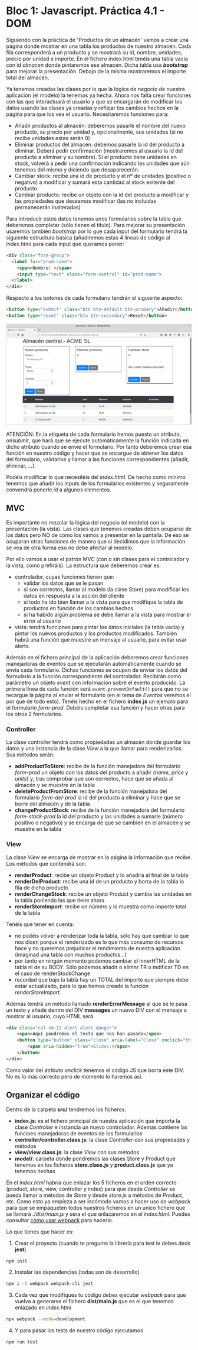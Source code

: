 # Bloc 1: Javascript. Práctica 4.1 - DOM
Siguiendo con la práctica de 'Productos de un almacén' vamos a crear una página donde mostrar en una tabla los productos de nuestro almacén. Cada fila corresponderá a un producto y se mostrará su id, nombre, unidades, precio por unidad e importe. En el fichero index.html tenéis una tabla vacía con id _almacen_ donde pintaremos ese almacén. Dicha tabla usa **_bootstrap_** para mejorar la presentación. Debajo de la misma mostraremos el importe total del almacén.

Ya tenemos creadas las clases por lo que la lógica de negocio de nuestra aplicación (el modelo) la tenemos ya hecha. Ahora nos falta crear funciones con las que interactuará el usuario y que se encargarán de modificar los datos usando las clases ya creadas y reflejar los cambios hechos en la página para que los vea el usuario. Necesitaremos funciones para:
* Añadir productos al almacén: deberemos pasarle el nombre del nuevo producto, su precio por unidad y, opcionalmente, sus unidades (si no recibe unidades estas serán 0)
* Eliminar productos del almacén: debemos pasarle la id del producto a eliminar. Deberá pedir confirmación (mostraremos al usuario la id del producto a eliminar y su nombre). Si el producto tiene unidades en stock, volverá a pedir una confirmación indicando las unidades que aún tenemos del mismo y diciendo que desaparecerán.
* Cambiar stock: recibe una id de producto y el nº de unidades (positivo o negativo) a modificar y sumará esta cantidad al stock exitente del producto
* Cambiar producto: recibe un objeto con la id del producto a modificar y las propiedades que deseamos modificar (las no incluidas permanecerán inalteradas)

Para introducir estos datos tenemos unos formularios sobre la tabla que deberemos completar (sólo tienen el título). Para mejorar su presentación usaremos también _bootstrap_ por lo que cada input del formulario tendrá la siguiente estructura básica (añadiremos estas 4 líneas de código al _index.html_ para cada input que queramos poner:
```html
<div class="form-group">
  <label for="prod-name">
    <span>Nombre: </span>
    <input type="text" class="form-control" id="prod-name">
  </label>
</div>
```

Respecto a los botones de cada formulario tendrán el siguiente aspecto:
```html
<button type="submit" class="btn btn-default btn-primary">Añadir</button>
<button type="reset" class="btn btn-secondary">Reset</button>
```

![Almacén](./img/ejer4-1.png)

ATENCIÓN: En la etiqueta de cada formulario hemos puesto un atributo, _onsubmit_, que hará que se ejecute automáticamente la función indicada en dicho atributo cuando se envíe el formulario. Por tanto deberemos crear esa función en nuestro código y hacer que se encargue de obtener los datos del formulario, validarlos y llamar a las funciones correspondientes (añadir, eliminar, ...).

Podéis modificar lo que necesitéis del _index.html_. De hecho como mínimo tenemos que añadir los inputs de los formularios existentes y seguramente convendrá ponerle _id_ a algunos elementos.

## MVC
Es importante no mezclar la lógica del negocio (el modelo) con la presentación (la vista). Las clases que tenemos creadas deben ocuparse de los datos pero NO de cómo los vamos a presentar en la pantalla. De eso se ocuparan otras funciones de manera que si decidimos que la información se vea de otra forma eso no debe afectar al modelo. 

Por ello vamos a usar el patrón MVC (con o sin clases para el controlador y la vista, como prefiráis). La estructura que deberemos crear es:
- controlador, cuyas funciones tienen que:
  - validar los datos que se le pasan
  - si son correctos, llamar al modelo (la clase Store) para modificar los datos en respuesta a la acción del cliente
  - si todo ha ido bien llamar a la vista para que modifique la tabla de productos en función de los cambios hechos
  - si ha habido algún problema se debe llamar a la vista para mostrar el error al usuario
- vista: tendrá funciones para pintar los datos iniciales (la tabla vacía) y pintar los nuevos productos y los productos modificados. También habrá una función que muestre un mensaje al usuario, para evitar usar alerts.

Además en el fichero principal de la aplicación deberemos crear funciones manejadoras de eventos que se ejecutarán automáticamente cuando se envía cada formulario. Dichas funciones se ocupan de enviar los datos del formulario a la función correspondiente del controlador. Recibirán como parámetro un objeto _event_ con información sobre el evento producido. La primera línea de cada función será `event.preventDefault()` para que no se recargue la página al enviar el formulario (en el tema de _Eventos_ veremos el por qué de todo esto). Tenéis hecho en el fichero **index.js** un ejemplo para el formulario _form-prod_. Debéis completar esa función y hacer otras para los otros 2 formularios.

### Controller
La clase controller tendrá como propiedades un almacén donde guardar los datos y una instancia de la clase _View_ a la que llamar para renderizarlos. Sus métodos serán:
- **addProductToStore**: recibe de la función manejadora del formulario _form-prod_ un objeto con los datos del producto a añadir (_name_, _price_ y _units_) y, tras comprobar que son correctos, hace que se añada al almacén y se muestre en la tabla
- **deleteProductFromStore**: recibe de la función manejadora del formulario _form-del-prod_ la id del producto a eliminar y hace que se borre del almacén y de la tabla
- **changeProductStock**: recibe de la función manejadora del formulario _form-stock-prod_  la id del producto y las unidades a sumarle (número positivo o negativo) y se encarga de que se cambien en el almacén y se muestre en la tabla

### View
La clase _View_ se encarga de mostrar en la página la información que recibe. Los métodos que contendrá son:
- **renderProduct**: recibe un objeto Product y lo añadirá al final de la tabla
- **renderDelProduct**: recibe una id de un producto y borra de la tabla la fila de dicho producto
- **renderChangeStock**: recibe un objeto Product y cambia las unidades en la tabla poniendo las que tiene ahora
- **renderStoreImport**: recibe un número y lo muestra como importe total de la tabla

Tenéis que tener en cuenta:
- no podéis volver a renderizar toda la tabla, sólo hay que cambiar lo que nos dicen porque el renderizado es lo que más consumo de recursos hace y no queremos prejudicar el rendimiento de nuestra aplicación (imaginad una tabla con muchos productos...)
- por tanto en ningún momento podemos cambiar el innerHTML de la tabla ni de su BODY. Sólo podemos añadir o elimnr TR o mdificar TD en el caso de renderStockChange
- recordad que bajo la tabla hay un TOTAL del importe que siempre debe estar actualizado, para lo que hemos creado la función _renderStoreImport_

Además tendrá un método llamado **renderErrorMessage** al que se le pasa un texto y añade dentro del DIV **messages** un nuevo DIV con el mensaje a mostrar al usuario, cuyo HTML será
```html
<div class="col-sm-12 alert alert-danger">
    <span>Aquí pondremos el texto que nos han pasado</span>
    <button type="button" class="close" aria-label="Close" onclick="this.parentElement.remove()">
        <span aria-hidden="true">&times;</span>
    </button>
</div>
```

Como valor del atributo _onclick_ tenemos el código JS que borra este DIV. No es lo más correcto pero de momento lo haremos así.

## Organizar el código
Dentro de la carpeta **src/** tendremos los ficheros:
- **index.js**: es el fichero principal de nuestra aplicación que importa la clase _Controller_ e instancia un nuevo controlador. Además contiene las funcioes manejadoras de eventos de los formularios
- **controller/controller.class.js**: la clase _Controller_ con sus propiedades y métodos
- **view/view.class.js**: la clase _View_ con sus métodos
- **model/**: carpeta donde pondremos las clases Store y Product que tenemos en los ficheros **store.class.js** y **product.class.js** que ya tenemos hechas

En el _index.html_ habría que enlazar los 5 ficheros en el orden correcto (product, store, view, controller y index) para que desde _Controller_ se pueda llamar a métodos de _Store_ y desde _store.js_ a métodos de _Product_, etc. Como esto ya empieza a ser incómodo vamos a hacer uso de _webpack_ para que se empaqueten todos nuestros ficheros en un único fichero que se llamará _./dist/main.js_ y sera el que enlazaremos en el _index.html_. Puedes consultar [cómo usar webpack](../12-tests.html) para hacerlo. 

Lo que tienes que hacer es:
1. Crear el proyecto (cuando te pregunte la librería para test le debes decir **jest**)
```bash
npm init
```

2. Instalar las dependencias (todas son de desarrollo)
```bash
npm i -D webpack webpack-cli jest
```

3. Cada vez que modifiques tu código debes ejecutar _webpack_ para que vuelva a generarse el fichero **dist/main.js** que es el que tenemos enlazado en _index.html_
```bash
npx webpack --mode=development
```

4. Y para pasar los tests de nuestro código ejecutamos
```bash
npm run test
```

